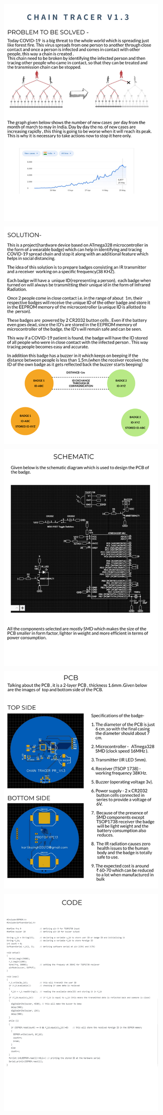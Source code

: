 <p align="center">
  <img src="https://github.com/kartik00013/testing/blob/master/000.png">
</p>
<p align="center">
  <img src="https://github.com/kartik00013/testing/blob/master/001.png">
</p>
<p align="center">
  <img src="https://github.com/kartik00013/testing/blob/master/002.png">
</p>
<p align="center">
  <img src="https://github.com/kartik00013/testing/blob/master/003.png">
</p>
<p align="center">
  <img src="https://github.com/kartik00013/testing/blob/master/004.png">
</p>